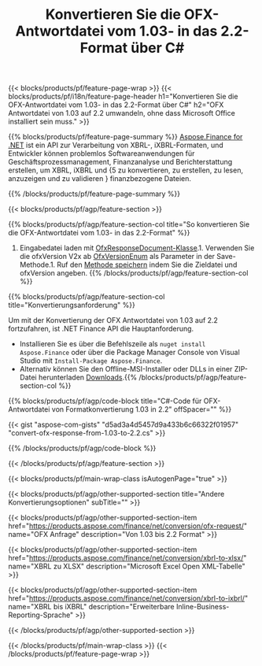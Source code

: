 ﻿---
title: Konvertieren Sie die OFX-Antwortdatei vom 1.03- in das 2.2-Format über C#
description: Beispielcode für OFX-Anforderungsdatei von 1.03 bis 2.2 C#-Konvertierung. Verwenden Sie API Beispielcode für die Batch-OFX-Anforderungsumwandlung in .NET-basierten Anwendungen. 
url: /de/net/conversion/ofx-response/
family: finance
platformtag: net
feature: conversion
informat: OFX Response 1.03
outformat: OFX Response 2.2
otherformats: OFX Response
---
{{< blocks/products/pf/feature-page-wrap >}}
{{< blocks/products/pf/i18n/feature-page-header h1="Konvertieren Sie die OFX-Antwortdatei vom 1.03- in das 2.2-Format über C#" h2="OFX Antwortdatei von 1.03 auf 2.2 umwandeln, ohne dass Microsoft Office installiert sein muss." >}}

{{% blocks/products/pf/feature-page-summary %}}
[Aspose.Finance for .NET](https://products.aspose.com/finance/net/) ist ein API zur Verarbeitung von XBRL-, iXBRL-Formaten, und Entwickler können problemlos Softwareanwendungen für Geschäftsprozessmanagement, Finanzanalyse und Berichterstattung erstellen, um XBRL, iXBRL und {5 zu konvertieren, zu erstellen, zu lesen, anzuzeigen und zu validieren } finanzbezogene Dateien. 

{{% /blocks/products/pf/feature-page-summary %}}

{{< blocks/products/pf/agp/feature-section >}}

{{% blocks/products/pf/agp/feature-section-col title="So konvertieren Sie die OFX-Antwortdatei vom 1.03- in das 2.2-Format" %}}
1. Eingabedatei laden mit [OfxResponseDocument-Klasse](https://apireference.aspose.com/finance/net/aspose.finance.ofx/ofxresponsedocument).1. Verwenden Sie die ofxVersion V2x ab [OfxVersionEnum](https://apireference.aspose.com/finance/net/aspose.finance.ofx/ofxversionenum) als Parameter in der Save-Methode.1. Ruf den [Methode speichern](https://apireference.aspose.com/finance/net/aspose.finance.ofx/ofxresponsedocument/methods/save) indem Sie die Zieldatei und ofxVersion angeben.
{{% /blocks/products/pf/agp/feature-section-col %}}

{{% blocks/products/pf/agp/feature-section-col title="Konvertierungsanforderung" %}}

Um mit der Konvertierung der OFX Antwortdatei von 1.03 auf 2.2 fortzufahren, ist .NET Finance API die Hauptanforderung.
- Installieren Sie es über die Befehlszeile als ```nuget install Aspose.Finance``` oder über die Package Manager Console von Visual Studio mit ```Install-Package Aspose.Finance```.
- Alternativ können Sie den Offline-MSI-Installer oder DLLs in einer ZIP-Datei herunterladen [Downloads](https://downloads.aspose.com/finance/net).{{% /blocks/products/pf/agp/feature-section-col %}}

{{% blocks/products/pf/agp/code-block title="C#-Code für OFX-Antwortdatei von Formatkonvertierung 1.03 in 2.2" offSpacer="" %}}

{{< gist "aspose-com-gists" "d5ad3a4d5457d9a433b6c66322f01957" "convert-ofx-response-from-1.03-to-2.2.cs" >}}

{{% /blocks/products/pf/agp/code-block %}}

{{< /blocks/products/pf/agp/feature-section >}}

{{< blocks/products/pf/main-wrap-class isAutogenPage="true" >}}

{{< blocks/products/pf/agp/other-supported-section title="Andere Konvertierungsoptionen" subTitle="" >}}

{{< blocks/products/pf/agp/other-supported-section-item href="https://products.aspose.com/finance/net/conversion/ofx-request/" name="OFX Anfrage" description="Von 1.03 bis 2.2 Format" >}}

{{< blocks/products/pf/agp/other-supported-section-item href="https://products.aspose.com/finance/net/conversion/xbrl-to-xlsx/" name="XBRL zu XLSX" description="Microsoft Excel Open XML-Tabelle" >}}

{{< blocks/products/pf/agp/other-supported-section-item href="https://products.aspose.com/finance/net/conversion/xbrl-to-ixbrl/" name="XBRL bis iXBRL" description="Erweiterbare Inline-Business-Reporting-Sprache" >}}

{{< /blocks/products/pf/agp/other-supported-section >}}

{{< /blocks/products/pf/main-wrap-class >}}
{{< /blocks/products/pf/feature-page-wrap >}}